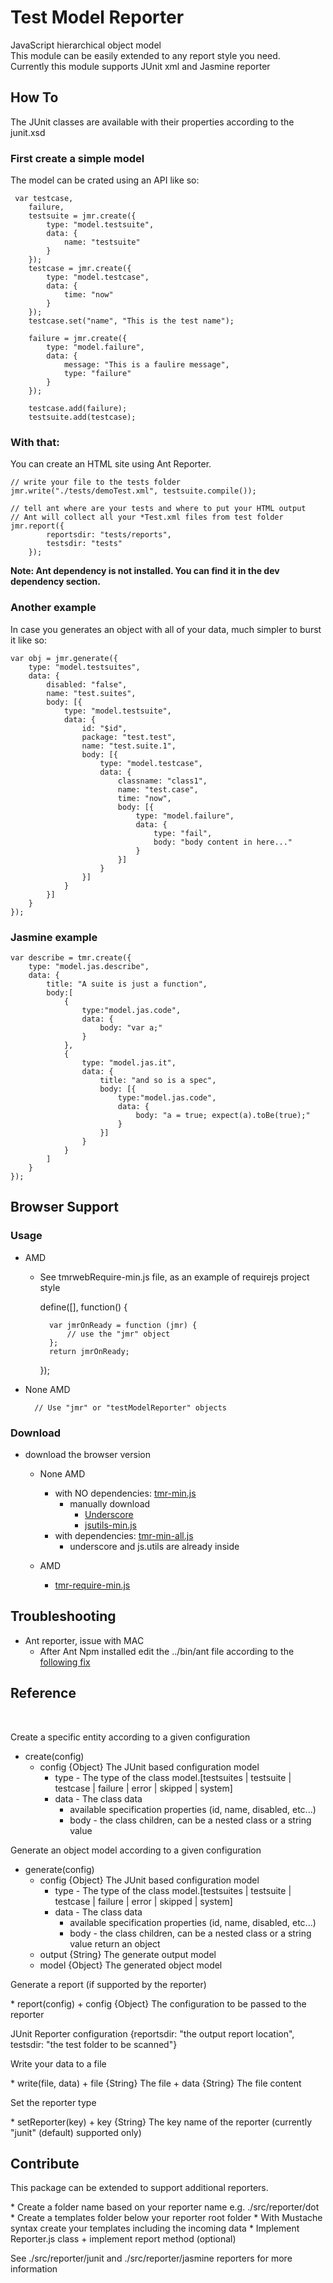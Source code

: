 Test Model Reporter
=====================

JavaScript hierarchical object model<br/>
This module can be easily extended to any report style you need.<br/>
Currently this module supports JUnit xml and Jasmine reporter

## How To
The JUnit classes are available with their properties according to the junit.xsd


### First create a simple model
The model can be crated using an API like so:

     var testcase,
        failure,
        testsuite = jmr.create({
            type: "model.testsuite",
            data: {
                name: "testsuite"
            }
        });
        testcase = jmr.create({
            type: "model.testcase",
            data: {
                time: "now"
            }
        });
        testcase.set("name", "This is the test name");

        failure = jmr.create({
            type: "model.failure",
            data: {
                message: "This is a faulire message",
                type: "failure"
            }
        });

        testcase.add(failure);
        testsuite.add(testcase);


### With that:

You can create an HTML site using Ant Reporter.

    // write your file to the tests folder
    jmr.write("./tests/demoTest.xml", testsuite.compile());

    // tell ant where are your tests and where to put your HTML output
    // Ant will collect all your *Test.xml files from test folder
    jmr.report({
            reportsdir: "tests/reports",
            testsdir: "tests"
        });

**Note: Ant dependency is not installed. You can find it in the dev dependency section.**


### Another example
In case you generates an object with all of your data, much simpler to burst it like so:

    var obj = jmr.generate({
        type: "model.testsuites",
        data: {
            disabled: "false",
            name: "test.suites",
            body: [{
                type: "model.testsuite",
                data: {
                    id: "$id",
                    package: "test.test",
                    name: "test.suite.1",
                    body: [{
                        type: "model.testcase",
                        data: {
                            classname: "class1",
                            name: "test.case",
                            time: "now",
                            body: [{
                                type: "model.failure",
                                data: {
                                    type: "fail",
                                    body: "body content in here..."
                                }
                            }]
                        }
                    }]
                }
            }]
        }
    });


### Jasmine example

    var describe = tmr.create({
        type: "model.jas.describe",
        data: {
            title: "A suite is just a function",
            body:[
                {
                    type:"model.jas.code",
                    data: {
                        body: "var a;"
                    }
                },
                {
                    type: "model.jas.it",
                    data: {
                        title: "and so is a spec",
                        body: [{
                            type:"model.jas.code",
                            data: {
                                body: "a = true; expect(a).toBe(true);"
                            }
                        }]
                    }
                }
            ]
        }
    });

## Browser Support

### Usage

* AMD

    * See tmrwebRequire-min.js file, as an example of requirejs project style
    
        define([], function() {

            var jmrOnReady = function (jmr) {
                // use the "jmr" object   
            };
            return jmrOnReady;
            
        });
           
* None AMD

        // Use "jmr" or "testModelReporter" objects 
            
            
            
### Download

* download the browser version

    + None AMD    
        + with NO dependencies: [tmr-min.js](https://raw.github.com/lastboy/test-unit-reporter/master/target/tmr-min.js)
            + manually download
                + [Underscore](http://underscorejs.org/)
                + [jsutils-min.js](https://raw.github.com/lastboy/js.utils/master/target/jsutils-min.js)    
        + with dependencies: [tmr-min-all.js](https://raw.github.com/lastboy/test-unit-reporter/master/target/tmr-min-all.js)
            + underscore and js.utils are already inside
    
    
    + AMD
        + [tmr-require-min.js](https://raw.github.com/lastboy/test-unit-reporter/master/target/tmr-require-min.js)    

## Troubleshooting
 
* Ant reporter, issue with MAC
    + After Ant Npm installed edit the ../bin/ant file according to the [following fix](https://issues.apache.org/bugzilla/show_bug.cgi?id=52632)


## Reference

<br/>
<p>Create a specific entity according to a given configuration</p>

* create(config)
    + config {Object} The JUnit based configuration model
        + type - The type of the class model.[testsuites | testsuite | testcase | failure | error | skipped | system]
        + data - The class data
            + available specification properties (id, name, disabled, etc...)
            + body - the class children, can be a nested class or a string value


<p>Generate an object model according to a given configuration</p>

* generate(config)
    + config {Object} The JUnit based configuration model
        + type - The type of the class model.[testsuites | testsuite | testcase | failure | error | skipped | system]
        + data - The class data
            + available specification properties (id, name, disabled, etc...)
            + body - the class children, can be a nested class or a string value
 return an object
    + output {String} The generate output model
    + model {Object} The generated object model

<p>Generate a report (if supported by the reporter)</p>
* report(config)
    + config {Object} The configuration to be passed to the reporter

  JUnit Reporter configuration {reportsdir: "the output report location", testsdir: "the test folder to be scanned"}


<p>Write your data to a file</p>
* write(file, data)
    + file {String} The file
    + data {String} The file content


<p>Set the reporter type</p>
* setReporter(key)
    + key {String} The key name of the reporter (currently "junit" (default) supported only)


## Contribute

<p>This package can be extended to support additional reporters.</p>
* Create a folder name based on your reporter name e.g. ./src/reporter/dot
* Create a templates folder below your reporter root folder
* With Mustache syntax create your templates including the incoming data
* Implement Reporter.js class
    + implement report method (optional)


See ./src/reporter/junit and ./src/reporter/jasmine reporters for more information
